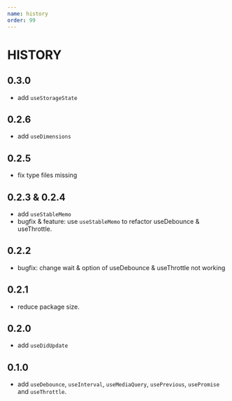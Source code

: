 ```yaml
---
name: history
order: 99
---
```


# HISTORY

## 0.3.0
- add `useStorageState`

## 0.2.6
- add `useDimensions`

## 0.2.5
- fix type files missing

## 0.2.3 & 0.2.4
- add `useStableMemo`
- bugfix & feature: use `useStableMemo` to refactor useDebounce & useThrottle.

## 0.2.2
- bugfix: change wait & option of useDebounce & useThrottle not working

## 0.2.1
- reduce package size.

## 0.2.0
- add `useDidUpdate`

## 0.1.0
- add `useDebounce`, `useInterval`, `useMediaQuery`, `usePrevious`, `usePromise` and `useThrottle`.